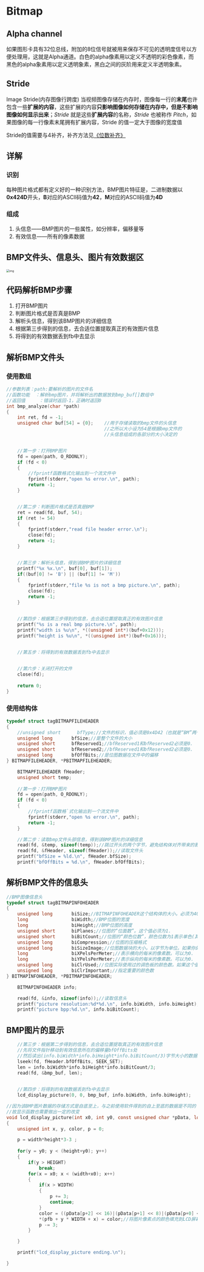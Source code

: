 # Bitmap

## Alpha channel

 如果图形卡具有32位总线，附加的8位信号就被用来保存不可见的透明度信号以方便处理用，这就是Alpha通道。白色的alpha像素用以定义不透明的彩色像素，而黑色的alpha象素用以定义透明象素，黑白之间的灰阶用来定义半透明象素。

## Stride

Image Stride(内存图像行跨度) 当视频图像存储在内存时，图像每一行的**末尾**也许包含一些**扩展的内容**，这些扩展的内容**只影响图像如何存储在内存中，但是不影响图像如何显示出来**；*Stride* 就是这些**扩展内容**的名称，*Stride* 也被称作 *Pitch*，如果图像的每一行像素末尾拥有扩展内容，Stride 的值一定大于图像的宽度值

Stride的值需要与4补齐，补齐方法见[《位数补齐》](../Algorithm/位数补齐.md)

## 详解

### 识别

每种图片格式都有定义好的一种识别方法，BMP图片特征是，二进制数据以**0x424D**开头，**B**对应的ASCII码值为**42**，**M**对应的ASCII码值为**4D**

### 组成

1. 头信息——BMP图片的一些属性，如分辨率，偏移量等
2. 有效信息——所有的像素数据

## BMP文件头、信息头、图片有效数据区

<img src="../assets/watermark,type_ZHJvaWRzYW5zZmFsbGJhY2s,shadow_50,text_Q1NETiBA5bCP5bWM5ZCM5a2m,size_20,color_FFFFFF,t_70,g_se,x_16.png" alt="img" style="zoom:50%;" />

## 代码解析BMP步骤

1. 打开BMP图片
2. 判断图片格式是否真是BMP
3. 解析头信息，得到该BMP图片的详细信息
4. 根据第三步得到的信息，去合适位置提取真正的有效图片信息
5. 将得到的有效数据丢到fb中去显示

## 解析BMP文件头

### 使用数组

```c
//参数列表：path:要解析的图片的文件名
//函数功能  ：解析bmp图片，并将解析出的数据放到bmp_buf[]数组中
//返回值     ：错误时返回-1，正确时返回0
int bmp_analyze(char *path)
{
	int ret, fd = -1;
	unsigned char buf[54] = {0};	//用于存储读取的bmp文件的头信息
							  		//之所以大小设为54是根据bmp文件的	
									//头信息组成的各部分的大小决定的	


	//第一步：打开BMP图片
	fd = open(path, O_RDONLY);
	if (fd < 0)
	{
		//fprintf函数格式化输出到一个流文件中		
		fprintf(stderr,"open %s error.\n", path);
		return -1;
	}


	//第二步：判断图片格式是否真是BMP
	ret = read(fd, buf, 54);
	if (ret != 54)
	{
		fprintf(stderr,"read file header error.\n");
		close(fd);
		return -1;
	}


	//第三步：解析头信息，得到该BMP图片的详细信息
	printf("%x %x.\n", buf[0], buf[1]);
	if((buf[0] != 'B') || (buf[1] != 'M'))
	{
		fprintf(stderr,"file %s is not a bmp picture.\n", path);
		close(fd);
		return -1;
	} 


	//第四步：根据第三步得到的信息，去合适位置提取真正的有效图片信息
	printf("%s is a real bmp picture.\n", path);
	printf("width is %u\n", *((unsigned int*)(buf+0x12)));
	printf("height is %u\n", *((unsigned int*)(buf+0x16)));
	

	//第五步：将得到的有效数据丢到fb中去显示	


	//第六步：关闭打开的文件
	close(fd);
	
	return 0;
}
```

### 使用结构体

```c
typedef struct tagBITMAPFILEHEADER
{
	//unsigned short      bfType;//文件的标识，值必须是0x4D42（也就是“BM”两个字符，注意是Little-Endian）
	unsigned long       bfSize;//是整个文件的大小
	unsigned short      bfReserved1;//bfReserved1和bfReserved2必须是0.
	unsigned short      bfReserved2;//bfReserved1和bfReserved2必须是0.
	unsigned long       bfOffBits;//是位图数据在文件中的偏移
} BITMAPFILEHEADER, *PBITMAPFILEHEADER;

	BITMAPFILEHEADER fHeader;
	unsigned short temp;
	
	//第一步：打开BMP图片
	fd = open(path, O_RDONLY);
	if (fd < 0)
	{
		//fprintf函数格`式化输出到一个流文件中		
		fprintf(stderr,"open %s error.\n", path);
		return -1;
	}

	//第二步：读取bmp文件头部信息，得到该BMP图片的详细信息
	read(fd, &temp, sizeof(temp));//跳过开头的两个字节，避免结构体对齐带来的影响
	read(fd, &fHeader, sizeof(fHeader));//读取文件头
	printf("bfSize = %ld.\n", fHeader.bfSize);
	printf("bfOffBits = %d.\n", fHeader.bfOffBits);

```

## 解析BMP文件的信息头

```c
//BMP图像信息头
typedef struct tagBITMAPINFOHEADER
{
	unsigned long       biSize;//BITMAPINFOHEADER这个结构体的大小。必须为40（字节
	long                biWidth;//BMP位图的宽度
	long                biHeight;//BMP位图的高度
	unsigned short      biPlanes;//位图的“位面数”。这个值必须为1.
	unsigned short      biBitCount;//位图的“颜色位数”，颜色位数为1表示单色(其实是“双色”，通常是黑白，也可以是别的两个颜色。)为2表示四色，也就是四种颜色。为4表示16种颜色。为8表示有256种颜色。
	unsigned long       biCompression;//位图的压缩格式
	unsigned long       biSizeImage;//位图数据块的大小。以字节为单位。如果你的位图没有经过压缩，这个值可以是0.
	long                biXPelsPerMeter;//表示横向的每米的像素数。可以为0.
	long                biYPelsPerMeter;//表示纵向的每米的像素数。可以为0.
	unsigned long       biClrUsed;//位图实际使用过的调色板的颜色数。如果这个值为0，表示这个位图使用了整个调色板。只有8位以及8位以下的索引颜色位图才需要考虑这个值。
	unsigned long       biClrImportant;//指定重要的颜色数
} BITMAPINFOHEADER, *PBITMAPINFOHEADER;

```

```c
	BITMAPINFOHEADER info;

	read(fd, &info, sizeof(info));//读取信息头
	printf("picture resolution:%d*%d.\n", info.biWidth, info.biHeight);
	printf("picture bpp:%d.\n", info.biBitCount);

```

## BMP图片的显示

```c
	//第三步：根据第二步得到的信息，去合适位置提取真正的有效图片信息
	//先将文件指针移动到有效信息所在的偏移量bfOffBits处
	//然后读出(info.biWidth*info.biHeight*info.biBitCount/3)字节大小的数据
	lseek(fd, fHeader.bfOffBits, SEEK_SET);
	len = info.biWidth*info.biHeight*info.biBitCount/3;
	read(fd, &bmp_buf, len);

	
	//第四步：将得到的有效数据丢到fb中去显示	
	lcd_display_picture(0, 0, bmp_buf, info.biWidth, info.biHeight);

```

```c
//因为该BMP图片数据的存储方式是自底至上，与之前使用软件得到的自上至底的数据是不同的
//故显示函数也需要做出一定的改变
void lcd_display_picture(int x0, int y0, const unsigned char *pData, long width, long height)
{
	unsigned int x, y, color, p = 0;

	p = width*height*3-3 ;
		
	for(y = y0; y < (height+y0); y++)
	{
		if(y > HEIGHT)
			break;
		for(x = x0; x < (width+x0); x++)
		{
			if(x > WIDTH)
			{
				p += 3;
				continue;
			}	
			color = ((pData[p+2] << 16)|(pData[p+1] << 8)|(pData[p+0] << 0));//得到图片一个像素点的颜色
			*(pfb + y * WIDTH + x) = color;//将图片像素点的颜色填充到LCD屏幕的某个像素点上
			p -= 3;
		}

	}

	printf("lcd_display_picture ending.\n");

}

```





